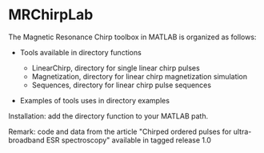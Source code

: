 # MRChirpLab

The Magnetic Resonance Chirp toolbox in MATLAB is organized as follows:
  
  - Tools available in directory functions
      - LinearChirp, directory for single linear chirp pulses
      - Magnetization, directory for linear chirp magnetization simulation
      - Sequences, directory for linear chirp pulse sequences
      
  - Examples of tools uses in directory examples

Installation: add the directory function to your MATLAB path.

Remark: code and data from the article "Chirped ordered pulses for ultra-broadband ESR spectroscopy" available in tagged release 1.0
